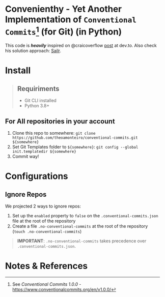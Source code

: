 # Convenienthy - Yet Another Implementation of `Conventional Commits`[^conventional-commits] (for Git) (in Python)

This code is **_heavily_** inspired on @craicoverflow [post](https://dev.to/craicoverflow/enforcing-conventional-commits-using-git-hooks-1o5p) at dev.to. Also check his solution approach: [Sailr](https://github.com/craicoverflow/sailr).

# Install

> ## Requiriments
>
> - Git CLI installed
> - Python 3.8+

## For All repositories in your account

1. Clone this repo to somewhere: `git clone https://github.com/theoamonteiro/conventional-commits.git ${somewhere}`
2. Set Git Templates folder to `${somewhere}`: `git config --global init.templatedir ${somewhere}`
3. Commit way!

# Configurations

## Ignore Repos

We projected 2 ways to ignore repos:

1. Set up the `enabled` property to `false` on the `.conventional-commits.json` file at the root of the repository
2. Create a file `.no-conventional-commits` at the root of the repository (`touch .no-conventional-commits`)

> **IMPORTANT**: `.no-conventional-commits` takes precedence over `.conventional-commits.json`.

# Notes & References

[^conventional-commits]: See _Conventional Commits 1.0.0_ - https://www.conventionalcommits.org/en/v1.0.0/
[^.gittemplates]: There are some inclination towards `~/.git-templates` (or `~/.git_templates`), see https://dev.to/craicoverflow/enforcing-conventional-commits-using-git-hooks-1o5p and https://craftquest.io/articles/using-custom-templates-in-git-to-change-the-default-branch-name and https://git-template.readthedocs.io/en/latest/